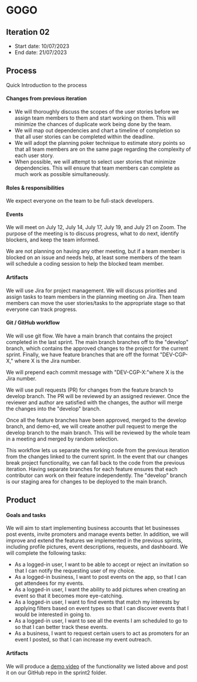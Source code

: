 # GOGO

## Iteration 02

 * Start date: 10/07/2023
 * End date: 21/07/2023

## Process

Quick Introduction to the process

#### Changes from previous iteration

- We will thoroughly discuss the scopes of the user stories before we assign team members to them and start working on them. This will minimize the chances of duplicate work being done by the team.
- We will map out dependencies and chart a timeline of completion so that all user stories can be completed within the deadline. 
- We will adopt the planning poker technique to estimate story points so that all team members are on the same page regarding the complexity of each user story.
- When possible, we will attempt to select user stories that minimize dependencies. This will ensure that team members can complete as much work as possible simultaneously.


#### Roles & responsibilities

We expect everyone on the team to be full-stack developers.


#### Events

We will meet on July 12, July 14, July 17, July 19, and July 21 on Zoom. The purpose of the meeting is to discuss progress, what to do next, identify blockers, and keep the team informed.

We are not planning on having any other meeting, but if a team member is blocked on an issue and needs help, at least some members of the team will schedule a coding session to help the blocked team member.

#### Artifacts

We will use Jira for project management.
We will discuss priorities and assign tasks to team members in the planning meeting on Jira. Then team members can move the user stories/tasks to the appropriate stage so that everyone can track progress.

#### Git / GitHub workflow

We will use git flow. We have a main branch that contains the project completed in the last sprint. The main branch branches off to the "develop" branch, which contains the approved changes to the project for the current sprint. Finally, we have feature branches that are off the format "DEV-CGP-X," where X is the Jira number.

We will prepend each commit message with "DEV-CGP-X:"where X is the Jira number.

We will use pull requests (PR) for changes from the feature branch to develop branch. The PR will be reviewed by an assigned reviewer. Once the reviewer and author are satisfied with the changes, the author will merge the changes into the "develop" branch.

Once all the feature branches have been approved, merged to the develop branch, and demo-ed, we will create another pull request to merge the develop branch to the main branch. This will be reviewed by the whole team in a meeting and merged by random selection.

This workflow lets us separate the working code from the previous iteration from the changes linked to the current sprint. In the event that our changes break project functionality, we can fall back to the code from the previous iteration. Having separate branches for each feature ensures that each contributor can work on their feature independently. The "develop" branch is our staging area for changes to be deployed to the main branch.

## Product

#### Goals and tasks

 We will aim to start implementing business accounts that let businesses post events, invite promoters and manage events better. In addition, we will improve and extend the features we implemented in the previous sprints, including profile pictures, event descriptions, requests, and dashboard. We will complete the following tasks:

 - As a logged-in user, I want to be able to accept or reject an invitation so that I can notify the requesting user of my choice.
 - As a logged-in business, I want to post events on the app, so that I can get attendees for my events.
 - As a logged-in user, I want the ability to add pictures when creating an event so that it becomes more eye-catching.
 - As a logged-in user, I want to find events that match my interests by applying filters based on event types so that I can discover events that I would be interested in going to.
 - ​As a logged-in user, I want to see all the events I am scheduled to go to so that I can better track these events.
 - As a business, I want to request certain users to act as promoters for an event I posted, so that I can increase my event outreach.

#### Artifacts

We will produce a [demo video](https://youtu.be/PzhNk4kgcHA) of the functionality we listed above and post it on our GitHub repo in the sprint2 folder.
